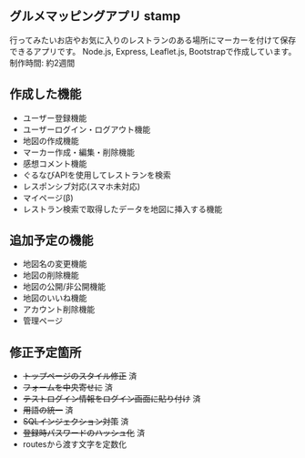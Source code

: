 ## グルメマッピングアプリ stamp
行ってみたいお店やお気に入りのレストランのある場所にマーカーを付けて保存できるアプリです。
Node.js, Express, Leaflet.js, Bootstrapで作成しています。
制作時間: 約2週間

## 作成した機能
- ユーザー登録機能
- ユーザーログイン・ログアウト機能
- 地図の作成機能
- マーカー作成・編集・削除機能
- 感想コメント機能
- ぐるなびAPIを使用してレストランを検索
- レスポンシブ対応(スマホ未対応)
- マイページ(β)
- レストラン検索で取得したデータを地図に挿入する機能

## 追加予定の機能
- 地図名の変更機能
- 地図の削除機能
- 地図の公開/非公開機能
- 地図のいいね機能
- アカウント削除機能
- 管理ページ

## 修正予定箇所
- ~~トップページのスタイル修正~~ 済
- ~~フォームを中央寄せに~~ 済
- ~~テストログイン情報をログイン画面に貼り付け~~ 済
- ~~用語の統一~~ 済
- ~~SQLインジェクション対策~~ 済
- ~~登録時パスワードのハッシュ化~~ 済
- routesから渡す文字を定数化